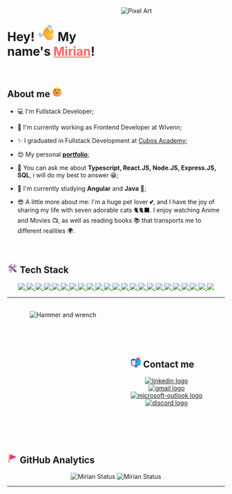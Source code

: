 <img src="./assets/cat-sleeping.jpg" alt="Pixel Art" width="240px" height="240px" align="right" style="position: relative; top:0; right: 0; z-index: 1" />

# Hey! <img src="./assets/waving-hand.png" alt="Pixel Art" width="40px" height="40"/> My name's <a href='https://www.linkedin.com/in/dev-mirian-quispe/' target='_blank' style='color: #ff6563' >Mirian</a>!

<br>

## About me <img src="./assets/smiling-face.gif" alt="Smiling face" height="24px" />

- 💻 I'm Fullstack Developer;

- 🔭 I'm currently working as Frontend Developer at Wivenn;

- ✨ I graduated in Fullstack Development at [Cubos Academy](https://github.com/cubos-academy);

- 😍 My personal **<a href='https://mirian-quispe.netlify.app/sobre' target='_blank'>portfolio</a>**;

- 💬 You can ask me about **Typescript, React.JS, Node.JS, Express.JS, SQL**, i will do my best to answer 😁;

- 🚀 I'm currently studying **Angular** and **Java** 🚀;

- 😎 A little more about me: I'm a huge pet lover 💕, and I have the joy of sharing my life with seven adorable cats 🐈🐈‍⬛. I enjoy watching Anime and Movies 📺, as well as reading books 📚 that transports me to different realities 🌍.

<br>

## <img src="./assets/hammer-and-wrench.png" alt="Smiling face" height="24px" /> Tech Stack

<div align="center">
 <p>
    <a href='https://html.com/' target="_blank">
      <img src="https://skillicons.dev/icons?i=html"/>
    </a>
    <a href='https://developer.mozilla.org/en-US/docs/Web/CSS' target="_blank">
      <img src="https://skillicons.dev/icons?i=css"/>
    </a>
    <a href='https://www.javascript.com/' target="_blank">
      <img src="https://skillicons.dev/icons?i=js"/>
    </a>
    <a href='https://www.typescriptlang.org/' target="_blank">
      <img src="https://skillicons.dev/icons?i=ts"/>
    </a>
    <a href='https://reactjs.org/' target="_blank">
      <img src="https://skillicons.dev/icons?i=react"/>
    </a>
    <a href='https://nextjs.org/' target="_blank">
     <img src="https://skillicons.dev/icons?i=next"/>
    </a>
    <a href='https://angular.dev/' target="_blank">
     <img src="https://skillicons.dev/icons?i=angular"/>
    </a>
     <a href='https://react-redux.js.org/' target="_blank">
     <img src="https://skillicons.dev/icons?i=redux"/>
    </a>
    <a href='https://jestjs.io/' target="_blank">
     <img src="https://skillicons.dev/icons?i=jest"/>
    </a>
    <a href='https://nodejs.org/en/' target="_blank">
      <img src="https://skillicons.dev/icons?i=nodejs"/>
    </a>
    <a href='https://express.com/' target="_blank">
     <img src="https://skillicons.dev/icons?i=express"/>
    </a>
    <a href='https://www.php.net/' target="_blank">
     <img src="https://skillicons.dev/icons?i=php"/>
    </a>
    <a href='https://laravel.com/' target="_blank">
     <img src="https://skillicons.dev/icons?i=laravel"/>
    </a>
    <a href='https://www.postman.com/' target="_blank">
     <img src="https://skillicons.dev/icons?i=postman"/>
    </a>
    <a href='https://tailwindcss.com/' target="_blank">
     <img src="https://skillicons.dev/icons?i=tailwind"/>
    </a>
    <a href='https://mui.com/' target="_blank">
     <img src="https://skillicons.dev/icons?i=mui"/>
    </a>
    </a>
    <a href='https://postgres.com/' target="_blank">
     <img src="https://skillicons.dev/icons?i=postgres"/>
    </a>
    <a href='https://www.mysql.com/' target="_blank">
     <img src="https://skillicons.dev/icons?i=mysql"/>
    </a>
    <a href='https://www.docker.com/' target="_blank">
     <img src="https://skillicons.dev/icons?i=docker"/>
    </a>
     <a href='https://www.linux.com/' target="_blank">
     <img src="https://skillicons.dev/icons?i=linux"/>
    </a>
    <a href='https://vscode.com/' target="_blank">
     <img src="https://skillicons.dev/icons?i=vscode"/>
    </a>
    <a href='https://git-scm.com/' target="_blank">
     <img src="https://skillicons.dev/icons?i=git"/>
    </a>
    <a href='https://github.com/Mirian97'target="_blank">
     <img src="https://skillicons.dev/icons?i=github"/>
    </a>
 </p>
</div>

---

<br/>

<div style="display: flex; gap: 20px 80px; flex-wrap: wrap; width: 100%; justify-content: center; align-items: center;" >
  <img src="./assets/cat-seing-window.jpg" alt="Hammer and wrench" height="300px" />
  <div >

## <img src="./assets/mailbox.png" alt="Hammer and wrench" height="24px" /> Contact me

  <div style="display: flex; flex-direction: column; justify-content: center; align-items: center; width: 100%" align="center">
    <a href="https://www.linkedin.com/in/dev-mirian-quispe/" target="_blank">
      <img src="https://img.shields.io/static/v1?message=LinkedIn&logo=linkedin&label=&color=0077B5&logoColor=white&labelColor=&style=for-the-badge" height="35" alt="linkedin logo"  />
    </a>
    <a href="https://mail.google.com/mail/u/0/?compose=KtbxLwGrRmTZNvVtXNGcWWQJxvbqdgZPGB" target="_blank">
      <img src="https://img.shields.io/static/v1?message=Gmail&logo=gmail&label=&color=D14836&logoColor=white&labelColor=&style=for-the-badge" height="35" alt="gmail logo"  />
    </a>
    <a href="mailto:mirian_quispe97@hotmail.com" target="_blank">
      <img src="https://img.shields.io/static/v1?message=Outlook&logo=microsoft-outlook&label=&color=0078D4&logoColor=white&labelColor=&style=for-the-badge" height="35" alt="microsoft-outlook logo"  />
    </a>
    <a href="https://discord.com/users/MirianQuispe#6046" target="_blank">
      <img src="https://img.shields.io/static/v1?message=Discord&logo=discord&label=&color=7289DA&logoColor=white&labelColor=&style=for-the-badge" height="35" alt="discord logo"  />
    </a>
  </div>
  </div>
</div>

## <img src="./assets/red-flag.gif" alt="Red flag" height="24px" /> GitHub Analytics

<div align="center">
  <img height="180em" src="https://github-readme-stats.vercel.app/api?username=Mirian97&show_icons=true&theme=ocean_dark&include_all_commits=true&count_private=true" alt="Mirian Status"/>
  <img height="180em" src="https://github-readme-stats.vercel.app/api/top-langs/?username=Mirian97&layout=compact&langs_count=7&theme=ocean_dark&count_private=true" alt="Mirian Status"/>
</div>

---
